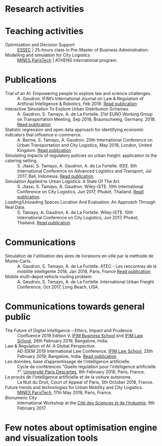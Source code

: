 # Research activities


# Teaching activities

<dl>
<dt>Optimization and Decision Support</dt>
<dd> <a href="http://www.essec.edu/fr/">ESSEC</a>  | 25-hours class in Pre-Master of Business Administration.</dd>
<dt>Modelling and simulation for City Logistics</dt>
<dd><a href="http://www.mines-paristech.fr/">MINES ParisTech</a> | ATHENS international program.</dd>
</dl>

# Publications
<dl>
<dt>Trial of an AI: Empowering people to explore law and science challenges.</dt>
<dd> A. Gaudron. IFIM’s International Journal on Law & Regulation of Artificial Intelligence & Robotics, Feb 2019. <a href="https://hal.archives-ouvertes.fr/hal-02055595">Read publication</a> </dd>

<dt>Interactive Simulation To Explore Urban Distribution Schemes.</dt>
<dd>A. Gaudron, S. Tamayo, A. de La Fortelle. 21st EURO Working Group on Transportation Meeting, Sep 2018, Braunschweig, Germany. 2018. <a href="https://doi.org/10.1016/j.trpro.2018.12.168">Read publication</a></dd>

<dt>Statistic regression and open data approach for identifying economic indicators that influence e-commerce.</dt>
<dd>A. Barme, S. Tamayo, A. Gaudron.  20th International Conference on Urban Transportation and City Logistics, May 2018, London, United Kingdom. <a href="https://hal.archives-ouvertes.fr/hal-01790991">Read publication</a></dd>

<dt>Simulating impacts of regulatory policies on urban freight: application to the catering setting.</dt>
<dd>S. Jlassi, S. Tamayo, A. Gaudron, A. de La Fortelle.  IEEE. 6th International Conference on Advanced Logistics and Transport, Jul 2017, Bali, Indonesia. <a href="https://doi.org/10.1109/ICAdLT.2017.8547005">Read publication</a></dd>

<dt>Simulation Applied to Urban Logistics: A State Of The Art.</dt>
<dd>S. Jlassi, S. Tamayo, A. Gaudron.  Wiley-ISTE. 10th International Conference on City Logistics, Jun 2017, Phuket, Thailand. <a href="https://hal.archives-ouvertes.fr/hal-01541556/">Read publication</a>.</dd>

<dt>Loading/Unloading Spaces Location And Evaluation: An Approach Through Real Data.</dt>
<dd>S. Tamayo, A. Gaudron, A. de La Fortelle.  Wiley-ISTE. 10th International Conference on City Logistics, Jun 2017, Phuket, Thailand. <a href="https://hal.archives-ouvertes.fr/hal-01541501/">Read publication</a></dd>
</dl>

# Communications
<dl>
<dt>Simulation de l'utilisation des aires de livraisons en ville par la méthode de Monte-Carlo.</dt>
<dd>A. Gaudron, S. Tamayo, A. de La Fortelle. ATEC - Les rencontres de la mobilité intelligente 2018, Jan 2018, Paris, France <a href="https://hal.archives-ouvertes.fr/hal-01980261">Read publication</a></dd>
<dt>Mobile multi-depot vehicle routing problem.</dt> 
<dd>A. Gaudron, S. Tamayo, A. de La Fortelle. International Urban Freight Conference, Oct 2017, Long Beach, USA.</dd>
</dl>


# Communications towards general public
<dl>
<dt>The Future of Digital Intelligence – Ethics, Impact and Prudence.</dt>
<dd>Confluence 2019 Edition V.   <a href="http://ifimbschool.com/">IFIM Business School</a>   and <a href="http://www.ifimlawcollege.com/">IFIM Law School</a>, 26th February 2019, Bangalore, India.</dd>

<dt>Law & Regulation of AI: A Global Perspective.</dt>
<dd>AD IDEM 2019 International Law Conference,  <a href="http://www.ifimlawcollege.com/">IFIM Law School</a>, 25th February 2019, Bangalore, India. <a href="https://hal.archives-ouvertes.fr/hal-02055595">Read publication</a>
</dd>

<dt>Les données, base d’apprentissage de l’intelligence artificielle.</dt>
<dd>Cycle de conférences "Quelle régulation pour l'intelligence artificielle ?". <a href="https://www.parisdescartes.fr/">Université Paris Descartes</a>, 8th February 2018, Paris, France.</dd>

<dt>Le procès de l'intelligence artificielle et de la voiture autonome.</dt>
<dd>La Nuit du Droit, Court of Appeal of Paris, 5th October 2018, France.</dd>

<dt>Future trends and technologies for Urban Mobility and City Logistics.</dt>
<dd><a href="http://www.mines-paristech.fr/">MINES ParisTech</a>, 17th May 2018, Paris, France.</dd>

<dt>Bionumeric City</dt>
<dd>International Workshop at the <a href="http://www.cite-sciences.fr/fr/accueil/">Cité des Sciences et de l'Industrie</a>, 9th February 2017.</dd>
</dl>

# Few notes about optimisation engine and visualization tools


<!-- <a href=""></a> -->
